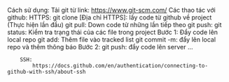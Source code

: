 Cách sử dụng:
    Tải git từ link: https://www.git-scm.com/
    Các thao tác với github:
        HTTPS:
            git clone [Địa chỉ HTTPS]: lấy code từ github về project (Thực hiện lần đầu)
            git pull: Down code từ những lần tiếp theo
            git push:
                git status: Kiểm tra trạng thái của các file trong project
                Bước 1: Đẩy code lên local repo
                    git add: Thêm file vào tracked list
                    git commit -m: đẩy lên local repo và thêm thông báo
                Bước 2:
                    git push: đẩy code lên server ...
                    
        SSH:
            https://docs.github.com/en/authentication/connecting-to-github-with-ssh/about-ssh
        
